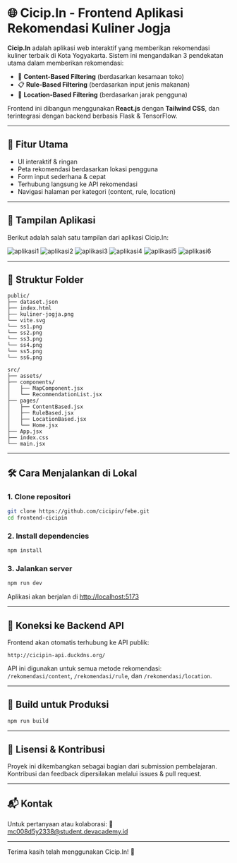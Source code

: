 # 🌐 Cicip.In - Frontend Aplikasi Rekomendasi Kuliner Jogja

**Cicip.In** adalah aplikasi web interaktif yang memberikan rekomendasi kuliner terbaik di Kota Yogyakarta. Sistem ini mengandalkan 3 pendekatan utama dalam memberikan rekomendasi:
- 🔎 **Content-Based Filtering** (berdasarkan kesamaan toko)
- 📋 **Rule-Based Filtering** (berdasarkan input jenis makanan)
- 📍 **Location-Based Filtering** (berdasarkan jarak pengguna)

Frontend ini dibangun menggunakan **React.js** dengan **Tailwind CSS**, dan terintegrasi dengan backend berbasis Flask & TensorFlow.

---

## 🚀 Fitur Utama

- UI interaktif & ringan
- Peta rekomendasi berdasarkan lokasi pengguna
- Form input sederhana & cepat
- Terhubung langsung ke API rekomendasi
- Navigasi halaman per kategori (content, rule, location)

---

## 📸 Tampilan Aplikasi

Berikut adalah salah satu tampilan dari aplikasi Cicip.In:

![aplikasi1](/public/ss1.png)
![aplikasi2](/public/ss2.png)
![aplikasi3](/public/ss3.png)
![aplikasi4](/public/ss4.png)
![aplikasi5](/public/ss5.png)
![aplikasi6](/public/ss6.png)

---

## 📁 Struktur Folder

```
public/
├── dataset.json
├── index.html
├── kuliner-jogja.png
└── vite.svg
└── ss1.png
└── ss2.png
└── ss3.png
└── ss4.png
└── ss5.png
└── ss6.png

src/
├── assets/
├── components/
│   ├── MapComponent.jsx
│   └── RecommendationList.jsx
├── pages/
│   ├── ContentBased.jsx
│   ├── RuleBased.jsx
│   ├── LocationBased.jsx
│   └── Home.jsx
├── App.jsx
├── index.css
└── main.jsx
```

---

## 🛠️ Cara Menjalankan di Lokal

### 1. Clone repositori
```bash
git clone https://github.com/cicipin/febe.git
cd frontend-cicipin
```

### 2. Install dependencies
```bash
npm install
```

### 3. Jalankan server
```bash
npm run dev
```

Aplikasi akan berjalan di [http://localhost:5173](http://localhost:5173)

---

## 🔗 Koneksi ke Backend API

Frontend akan otomatis terhubung ke API publik:

```
http://cicipin-api.duckdns.org/
```

API ini digunakan untuk semua metode rekomendasi:  
`/rekomendasi/content`, `/rekomendasi/rule`, dan `/rekomendasi/location`.

---

## 🧪 Build untuk Produksi

```bash
npm run build
```

---

## 📄 Lisensi & Kontribusi

Proyek ini dikembangkan sebagai bagian dari submission pembelajaran.  
Kontribusi dan feedback dipersilakan melalui issues & pull request.

---

## 📬 Kontak

Untuk pertanyaan atau kolaborasi:
📧 mc008d5y2338@student.devacademy.id

---

Terima kasih telah menggunakan Cicip.In! 🍴
